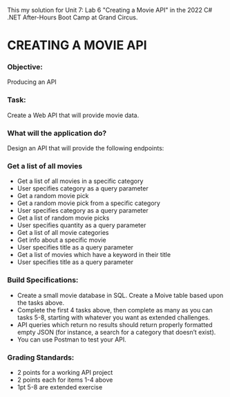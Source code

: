 This my solution for Unit 7: Lab 6 "Creating a Movie API" in the 2022 C# .NET After-Hours Boot Camp at Grand Circus.

# CREATING A MOVIE API
### Objective: 
Producing an API

### Task: 
Create a Web API that will provide movie data.

### What will the application do?
Design an API that will provide the following endpoints:

### Get a list of all movies
- Get a list of all movies in a specific category
- User specifies category as a query parameter
- Get a random movie pick
- Get a random movie pick from a specific category
- User specifies category as a query parameter
- Get a list of random movie picks
- User specifies quantity as a query parameter
- Get a list of all movie categories
- Get info about a specific movie
- User specifies title as a query parameter
- Get a list of movies which have a keyword in their title
- User specifies title as a query parameter

### Build Specifications:
- Create a small movie database in SQL. Create a Moive table based upon the tasks above. 
- Complete the first 4 tasks above, then complete as many as you can tasks 5-8, starting with whatever you want as extended challenges.
- API queries which return no results should return properly formatted empty JSON (for instance, a search for a category that doesn’t exist).
- You can use Postman to test your API.

### Grading Standards:
- 2 points for a working API project
- 2 points each for items 1-4 above
- 1pt 5-8 are extended exercise 
